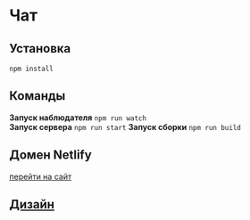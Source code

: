 # Чат 

## Установка 
`npm install`

## Команды
  
**Запуск наблюдателя** `npm run watch`  
**Запуск сервера** `npm run start`
**Запуск сборки** `npm run build`

## Домен Netlify

[перейти на сайт](https://vermillion-salamander-d11e9b.netlify.app)

## [Дизайн](https://www.figma.com/file/0bhgrgr4cKx9vT5Wn8V7qY/yap-chat?node-id=1-85&t=9hpwWdip9lK4Ad7U-0)

